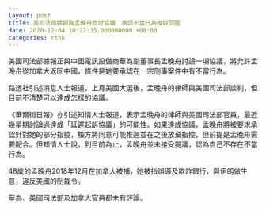 ```yaml
---
layout: post
title: 美司法部據報與孟晚舟商討協議　承認不當行為換取回國
date: 2020-12-04 10:22:35.000000000 +08:00
categories: rthk
---
```


美國司法部據報正與中國電訊設備商華為副董事長孟晚舟討論一項協議，將允許孟晚舟從加拿大返回中國，條件是她要承認在一宗刑事案件中有不當行為。

路透社引述消息人士報道，上月美國大選後，孟晚舟的律師與美國司法部談判，但目前不清楚可以達成怎樣的協議。

《華爾街日報》亦引述知情人士報道，表示孟晚舟的律師與美國司法部官員，最近幾星期討論過達成「延遲起訴協議」的可能性。如果達成協議，孟晚舟將被要求承認針對她的部分指控，檢方將同意可能推遲並在之後放棄指控，但前提是孟晚舟需要配合。但知情人士說，到目前為止，孟晚舟並未接受提議，認為自己不存在不當行為。

48歲的孟晚舟2018年12月在加拿大被捕，她被指誤導及欺詐銀行，與伊朗做生意，違反美國的制裁令。

華為、美國司法部及加拿大官員都未有評論。

